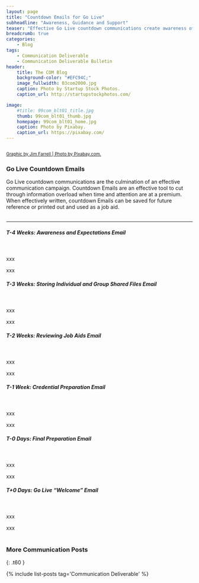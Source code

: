```yaml
---
layout: page
title: "Countdown Emails for Go Live"
subheadline: "Awareness, Guidance and Support"
teaser: "Effective Go Live countdown communications create awareness of critical dates, provide guidance on what to do and connect employees to support resources."
breadcrumb: true
categories:
    - Blog
tags:
    - Communication Deliverable
    - Communication Deliverable Bulletin
header:
    title: The COM Blog
    background-color: "#EFC94C;"
    image_fullwidth: 03com2000.jpg
    caption: Photo by Startup Stock Photos.
    caption_url: http://startupstockphotos.com/

image:
    #title: 99com_blt01_title.jpg
    thumb: 99com_blt01_thumb.jpg
    homepage: 99com_blt01_home.jpg
    caption: Photo by Pixabay.
    caption_url: https://pixabay.com/
---
```


<div class="row" >
  <div class="medium-12 columns t30">
    <strong class="show-for-small-only"><img src="{{ site.urlimg }}99com_blt01_widget.jpg" alt=""></strong>
    <strong class="show-for-medium-up"><img src="{{ site.urlimg }}99com_blt01_title.jpg" alt=""></strong>
  </div>
</div>
<p><a href="https://pixabay.com/"><small>Graphic by Jim Farrell | Photo by Pixabay.com.</small></a></p>

### Go Live Countdown Emails
Go Live countdown communications are the culmination of an effective communication campaign. Countdown Emails are an effective tool to cut through information overload when time and attention are at a premium. When effectively written, countdown Emails can be saved for future reference or printed out and used as a job aid.    
<br>
<hr>

##### T-4 Weeks: Awareness and Expectations Email
<br>
<div class="row" >
  <div class="medium-12 columns t30">
    <strong class="show-for-small-only"><img src="{{ site.urlimg }}99com_cdcomm_email_01_sm.jpg" alt=""></strong>
    <strong class="show-for-medium-up"><img src="{{ site.urlimg }}99com_cdcomm_email_01_lg.jpg" alt=""></strong>
  </div>
</div>
<p></p>
<p>xxx</p>

<p style="margin:0;">xxx</p>

##### T-3 Weeks: Storing Individual and Group Shared Files Email
<br>
<div class="row" >
  <div class="medium-12 columns t30">
    <strong class="show-for-small-only"><img src="{{ site.urlimg }}99com_cdcomm_email_02_sm.jpg" alt=""></strong>
    <strong class="show-for-medium-up"><img src="{{ site.urlimg }}99com_cdcomm_email_02_lg.jpg" alt=""></strong>
  </div>
</div>
<p></p>
<p>xxx</p>

<p style="margin:0;">xxx</p>

##### T-2 Weeks: Reviewing Job Aids Email
<br>
<div class="row" >
  <div class="medium-12 columns t30">
    <strong class="show-for-small-only"><img src="{{ site.urlimg }}99com_cdcomm_email_03_sm.jpg" alt=""></strong>
    <strong class="show-for-medium-up"><img src="{{ site.urlimg }}99com_cdcomm_email_03_lg.jpg" alt=""></strong>
  </div>
</div>
<p></p>
<p>xxx</p>

<p style="margin:0;">xxx</p>

##### T-1 Week: Credential Preparation Email
<br>
<div class="row" >
  <div class="medium-12 columns t30">
    <strong class="show-for-small-only"><img src="{{ site.urlimg }}99com_cdcomm_email_04_sm.jpg" alt=""></strong>
    <strong class="show-for-medium-up"><img src="{{ site.urlimg }}99com_cdcomm_email_04_lg.jpg" alt=""></strong>
  </div>
</div>
<p></p>
<p>xxx</p>

<p style="margin:0;">xxx</p>

##### T-0 Days: Final Preparation Email
<br>
<div class="row" >
  <div class="medium-12 columns t30">
    <strong class="show-for-small-only"><img src="{{ site.urlimg }}99com_cdcomm_email_05_sm.jpg" alt=""></strong>
    <strong class="show-for-medium-up"><img src="{{ site.urlimg }}99com_cdcomm_email_05_lg.jpg" alt=""></strong>
  </div>
</div>
<p></p>
<p>xxx</p>

<p style="margin:0;">xxx</p>

##### T+0 Days: Go Live “Welcome” Email
<br>
<div class="row" >
  <div class="medium-12 columns t30">
    <strong class="show-for-small-only"><img src="{{ site.urlimg }}99com_cdcomm_email_06_lg.jpg" alt=""></strong>
    <strong class="show-for-medium-up"><img src="{{ site.urlimg }}99com_cdcomm_email_06_sm.jpg" alt=""></strong>
  </div>
</div>
<p></p>
<p>xxx</p>

<p style="margin:0;">xxx</p>

<br>


### More Communication Posts
{: .t60 }

{% include list-posts tag='Communication Deliverable' %}
